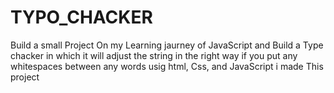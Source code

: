# TYPO_CHACKER
Build a small Project On my Learning jaurney of JavaScript and Build a Type chacker in which it will adjust the string in the right way if you put any whitespaces between any words usig html, Css, and JavaScript i made This project

